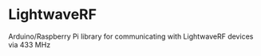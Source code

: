 LightwaveRF
===========

Arduino/Raspberry Pi library for communicating with LightwaveRF devices via 433 MHz
